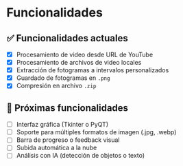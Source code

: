 # Funcionalidades

## ✅ Funcionalidades actuales

- [x] Procesamiento de video desde URL de YouTube
- [x] Procesamiento de archivos de video locales
- [x] Extracción de fotogramas a intervalos personalizados
- [x] Guardado de fotogramas en `.png`
- [x] Compresión en archivo `.zip`

## 🚧 Próximas funcionalidades

- [ ] Interfaz gráfica (Tkinter o PyQT)
- [ ] Soporte para múltiples formatos de imagen (.jpg, .webp)
- [ ] Barra de progreso o feedback visual
- [ ] Subida automática a la nube
- [ ] Análisis con IA (detección de objetos o texto)
